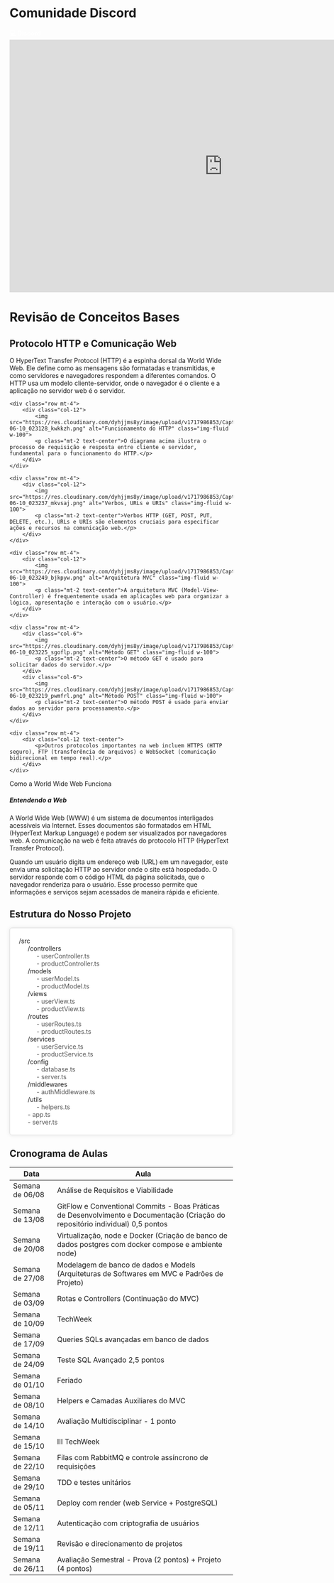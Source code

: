   <link href="https://cdn.jsdelivr.net/npm/bootstrap@5.0.0-beta3/dist/css/bootstrap.min.css" rel="stylesheet">
  <!-- jQuery -->
  <script src="https://ajax.googleapis.com/ajax/libs/jquery/3.5.1/jquery.min.js"></script>
  <!-- Font Awesome -->
  <link href="https://cdnjs.cloudflare.com/ajax/libs/font-awesome/5.15.3/css/all.min.css" rel="stylesheet">

  <style>
    a {
      color: inherit;
      text-decoration: none;
    }
    .btn a {
      color: inherit;
      text-decoration: none;
    }
    .directory-structure {
            background-color: #fff;
            border: 1px solid #ddd;
            border-radius: 5px;
            padding: 20px;
            box-shadow: 0 0 10px rgba(0, 0, 0, 0.1);
    }
    .directory {
        margin-left: 20px;
    }
    .file {
        color: #555;
    }
  </style>

<h1>Comunidade Discord</h1>
<a href="https://discord.gg/ARWA2FMz" class="btn btn-info" style="color: white; font-weight: bold;" target="blank_">💻 Discord</a>

<div class="container my-1">
    <iframe src="https://docs.google.com/presentation/d/e/2PACX-1vQp88zM4qBed7UudJY9xW56ADiDGOrabMz1dT_dh28b0G_nUwybzxDRXpTWNiq4o8MncU8FoSdyI3C3/embed?start=false&loop=false&delayms=3000" frameborder="0" width="960" height="569" allowfullscreen="true" mozallowfullscreen="true" webkitallowfullscreen="true"></iframe>
</div>

<h1>Revisão de Conceitos Bases</h1>
<section class="container my-1">
    <div class="row">
        <div class="col-12 text-center">
            <h2>Protocolo HTTP e Comunicação Web</h2>
            <p>O HyperText Transfer Protocol (HTTP) é a espinha dorsal da World Wide Web. Ele define como as mensagens são formatadas e transmitidas, e como servidores e navegadores respondem a diferentes comandos. O HTTP usa um modelo cliente-servidor, onde o navegador é o cliente e a aplicação no servidor web é o servidor.</p>
        </div>
    </div>

    <div class="row mt-4">
        <div class="col-12">
            <img src="https://res.cloudinary.com/dyhjjms8y/image/upload/v1717986853/Captura_de_tela_2024-06-10_023128_kwkkzh.png" alt="Funcionamento do HTTP" class="img-fluid w-100">
            <p class="mt-2 text-center">O diagrama acima ilustra o processo de requisição e resposta entre cliente e servidor, fundamental para o funcionamento do HTTP.</p>
        </div>
    </div>

    <div class="row mt-4">
        <div class="col-12">
            <img src="https://res.cloudinary.com/dyhjjms8y/image/upload/v1717986853/Captura_de_tela_2024-06-10_023237_mkvsaj.png" alt="Verbos, URLs e URIs" class="img-fluid w-100">
            <p class="mt-2 text-center">Verbos HTTP (GET, POST, PUT, DELETE, etc.), URLs e URIs são elementos cruciais para especificar ações e recursos na comunicação web.</p>
        </div>
    </div>

    <div class="row mt-4">
        <div class="col-12">
            <img src="https://res.cloudinary.com/dyhjjms8y/image/upload/v1717986853/Captura_de_tela_2024-06-10_023249_bjkpyw.png" alt="Arquitetura MVC" class="img-fluid w-100">
            <p class="mt-2 text-center">A arquitetura MVC (Model-View-Controller) é frequentemente usada em aplicações web para organizar a lógica, apresentação e interação com o usuário.</p>
        </div>
    </div>

    <div class="row mt-4">
        <div class="col-6">
            <img src="https://res.cloudinary.com/dyhjjms8y/image/upload/v1717986853/Captura_de_tela_2024-06-10_023225_sgoflp.png" alt="Método GET" class="img-fluid w-100">
            <p class="mt-2 text-center">O método GET é usado para solicitar dados do servidor.</p>
        </div>
        <div class="col-6">
            <img src="https://res.cloudinary.com/dyhjjms8y/image/upload/v1717986853/Captura_de_tela_2024-06-10_023219_pwmfrl.png" alt="Método POST" class="img-fluid w-100">
            <p class="mt-2 text-center">O método POST é usado para enviar dados ao servidor para processamento.</p>
        </div>
    </div>

    <div class="row mt-4">
        <div class="col-12 text-center">
            <p>Outros protocolos importantes na web incluem HTTPS (HTTP seguro), FTP (transferência de arquivos) e WebSocket (comunicação bidirecional em tempo real).</p>
        </div>
    </div>
</section>

<section class="container">
    <div class="card text-dark bg-light mb-3">
        <div class="card-header">Como a World Wide Web Funciona</div>
        <div class="card-body">
        <h5 class="card-title">Entendendo a Web</h5>
        <p class="card-text">A World Wide Web (WWW) é um sistema de documentos interligados acessíveis via Internet. Esses documentos são formatados em HTML (HyperText Markup Language) e podem ser visualizados por navegadores web. A comunicação na web é feita através do protocolo HTTP (HyperText Transfer Protocol).</p>
        <p class="card-text">Quando um usuário digita um endereço web (URL) em um navegador, este envia uma solicitação HTTP ao servidor onde o site está hospedado. O servidor responde com o código HTML da página solicitada, que o navegador renderiza para o usuário. Esse processo permite que informações e serviços sejam acessados de maneira rápida e eficiente.</p>
        </div>
    </div>
</section>

<h2>Estrutura do Nosso Projeto</h2>

<div class="directory-structure">
    <div>/src</div>
        <div class="directory">
            <div>/controllers</div>
            <div class="directory">
                <div class="file">- userController.ts</div>
                <div class="file">- productController.ts</div>
            </div>
            <div>/models</div>
            <div class="directory">
                <div class="file">- userModel.ts</div>
                <div class="file">- productModel.ts</div>
            </div>
            <div>/views</div>
            <div class="directory">
                <div class="file">- userView.ts</div>
                <div class="file">- productView.ts</div>
            </div>
            <div>/routes</div>
            <div class="directory">
                <div class="file">- userRoutes.ts</div>
                <div class="file">- productRoutes.ts</div>
            </div>
            <div>/services</div>
            <div class="directory">
                <div class="file">- userService.ts</div>
                <div class="file">- productService.ts</div>
            </div>
            <div>/config</div>
            <div class="directory">
                <div class="file">- database.ts</div>
                <div class="file">- server.ts</div>
            </div>
            <div>/middlewares</div>
            <div class="directory">
                <div class="file">- authMiddleware.ts</div>
            </div>
            <div>/utils</div>
            <div class="directory">
                <div class="file">- helpers.ts</div>
            </div>
            <div class="file">- app.ts</div>
        <div class="file">- server.ts</div>
    </div>
</div>

<div class="container mt-5">
    <h2 class="mb-4">Cronograma de Aulas</h2>
    <table class="table table-bordered table-striped">
        <thead class="thead-dark">
            <tr>
                <th>Data</th>
                <th>Aula</th>
            </tr>
        </thead>
        <tbody>
            <tr>
                <td>Semana de 06/08</td>
                <td>Análise de Requisitos e Viabilidade</td>
            </tr>
            <tr>
                <td>Semana de 13/08</td>
                <td>GitFlow e Conventional Commits - Boas Práticas de Desenvolvimento e Documentação (Criação do repositório individual) 0,5 pontos</td>
            </tr>
            <tr>
                <td>Semana de 20/08</td>
                <td>Virtualização, node e Docker (Criação de banco de dados postgres com docker compose e ambiente node)</td>
            </tr>
            <tr>
                <td>Semana de 27/08</td>
                <td>Modelagem de banco de dados e Models (Arquiteturas de Softwares em MVC e Padrões de Projeto)</td>
            </tr>
            <tr>
                <td>Semana de 03/09</td>
                <td>Rotas e Controllers (Continuação do MVC)</td>
            </tr>
            <tr>
                <td>Semana de 10/09</td>
                <td>TechWeek</td>
            </tr>
            <tr>
                <td>Semana de 17/09</td>
                <td>Queries SQLs avançadas em banco de dados</td>
            </tr>
            <tr>
                <td>Semana de 24/09</td>
                <td>Teste SQL Avançado 2,5 pontos</td>
            </tr>
            <tr>
                <td>Semana de 01/10</td>
                <td>Feriado</td>
            </tr>
            <tr>
                <td>Semana de 08/10</td>
                <td>Helpers e Camadas Auxiliares do MVC</td>
            </tr>
            <tr>
                <td>Semana de 14/10</td>
                <td>Avaliação Multidisciplinar - 1 ponto</td>
            </tr>
            <tr>
                <td>Semana de 15/10</td>
                <td>III TechWeek</td>
            </tr>
            <tr>
                <td>Semana de 22/10</td>
                <td>Filas com RabbitMQ e controle assíncrono de requisições</td>
            </tr>
            <tr>
                <td>Semana de 29/10</td>
                <td>TDD e testes unitários</td>
            </tr>
            <tr>
                <td>Semana de 05/11</td>
                <td>Deploy com render (web Service + PostgreSQL)</td>
            </tr>
            <tr>
                <td>Semana de 12/11</td>
                <td>Autenticação com criptografia de usuários</td>
            </tr>
            <tr>
                <td>Semana de 19/11</td>
                <td>Revisão e direcionamento de projetos</td>
            </tr>
            <tr>
                <td>Semana de 26/11</td>
                <td>Avaliação Semestral - Prova (2 pontos) + Projeto (4 pontos)</td>
            </tr>
        </tbody>
    </table>
</div>
